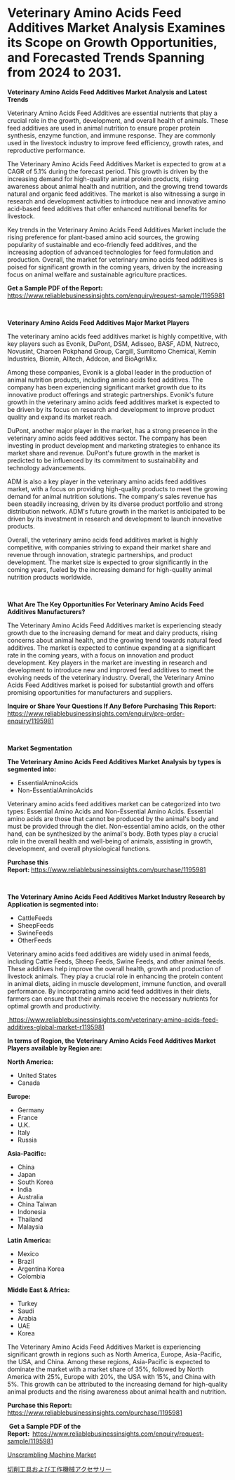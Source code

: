 <p><h1>Veterinary Amino Acids Feed Additives Market Analysis Examines its Scope on Growth Opportunities, and Forecasted Trends Spanning from 2024 to 2031.</h1></p><p><strong>Veterinary Amino Acids Feed Additives Market Analysis and Latest Trends</strong></p>
<p><p>Veterinary Amino Acids Feed Additives are essential nutrients that play a crucial role in the growth, development, and overall health of animals. These feed additives are used in animal nutrition to ensure proper protein synthesis, enzyme function, and immune response. They are commonly used in the livestock industry to improve feed efficiency, growth rates, and reproductive performance.</p><p>The Veterinary Amino Acids Feed Additives Market is expected to grow at a CAGR of 5.1% during the forecast period. This growth is driven by the increasing demand for high-quality animal protein products, rising awareness about animal health and nutrition, and the growing trend towards natural and organic feed additives. The market is also witnessing a surge in research and development activities to introduce new and innovative amino acid-based feed additives that offer enhanced nutritional benefits for livestock.</p><p>Key trends in the Veterinary Amino Acids Feed Additives Market include the rising preference for plant-based amino acid sources, the growing popularity of sustainable and eco-friendly feed additives, and the increasing adoption of advanced technologies for feed formulation and production. Overall, the market for veterinary amino acids feed additives is poised for significant growth in the coming years, driven by the increasing focus on animal welfare and sustainable agriculture practices.</p></p>
<p><strong>Get a Sample PDF of the Report:&nbsp;</strong> <a href="https://www.reliablebusinessinsights.com/enquiry/request-sample/1195981">https://www.reliablebusinessinsights.com/enquiry/request-sample/1195981</a></p>
<p>&nbsp;</p>
<p><strong>Veterinary Amino Acids Feed Additives Major Market Players</strong></p>
<p><p>The veterinary amino acids feed additives market is highly competitive, with key players such as Evonik, DuPont, DSM, Adisseo, BASF, ADM, Nutreco, Novusint, Charoen Pokphand Group, Cargill, Sumitomo Chemical, Kemin Industries, Biomin, Alltech, Addcon, and BioAgriMix. </p><p>Among these companies, Evonik is a global leader in the production of animal nutrition products, including amino acids feed additives. The company has been experiencing significant market growth due to its innovative product offerings and strategic partnerships. Evonik's future growth in the veterinary amino acids feed additives market is expected to be driven by its focus on research and development to improve product quality and expand its market reach.</p><p>DuPont, another major player in the market, has a strong presence in the veterinary amino acids feed additives sector. The company has been investing in product development and marketing strategies to enhance its market share and revenue. DuPont's future growth in the market is predicted to be influenced by its commitment to sustainability and technology advancements.</p><p>ADM is also a key player in the veterinary amino acids feed additives market, with a focus on providing high-quality products to meet the growing demand for animal nutrition solutions. The company's sales revenue has been steadily increasing, driven by its diverse product portfolio and strong distribution network. ADM's future growth in the market is anticipated to be driven by its investment in research and development to launch innovative products.</p><p>Overall, the veterinary amino acids feed additives market is highly competitive, with companies striving to expand their market share and revenue through innovation, strategic partnerships, and product development. The market size is expected to grow significantly in the coming years, fueled by the increasing demand for high-quality animal nutrition products worldwide.</p></p>
<p>&nbsp;</p>
<p><strong>What Are The Key Opportunities For Veterinary Amino Acids Feed Additives Manufacturers?</strong></p>
<p><p>The Veterinary Amino Acids Feed Additives market is experiencing steady growth due to the increasing demand for meat and dairy products, rising concerns about animal health, and the growing trend towards natural feed additives. The market is expected to continue expanding at a significant rate in the coming years, with a focus on innovation and product development. Key players in the market are investing in research and development to introduce new and improved feed additives to meet the evolving needs of the veterinary industry. Overall, the Veterinary Amino Acids Feed Additives market is poised for substantial growth and offers promising opportunities for manufacturers and suppliers.</p></p>
<p><strong>Inquire or Share Your Questions If Any Before Purchasing This Report:</strong> <a href="https://www.reliablebusinessinsights.com/enquiry/pre-order-enquiry/1195981">https://www.reliablebusinessinsights.com/enquiry/pre-order-enquiry/1195981</a></p>
<p>&nbsp;</p>
<p><strong>Market Segmentation</strong></p>
<p><strong>The Veterinary Amino Acids Feed Additives Market Analysis by types is segmented into:</strong></p>
<p><ul><li>EssentialAminoAcids</li><li>Non-EssentialAminoAcids</li></ul></p>
<p><p>Veterinary amino acids feed additives market can be categorized into two types: Essential Amino Acids and Non-Essential Amino Acids. Essential amino acids are those that cannot be produced by the animal's body and must be provided through the diet. Non-essential amino acids, on the other hand, can be synthesized by the animal's body. Both types play a crucial role in the overall health and well-being of animals, assisting in growth, development, and overall physiological functions.</p></p>
<p><strong>Purchase this Report:&nbsp;</strong><a href="https://www.reliablebusinessinsights.com/purchase/1195981">https://www.reliablebusinessinsights.com/purchase/1195981</a></p>
<p>&nbsp;</p>
<p><strong>The Veterinary Amino Acids Feed Additives Market Industry Research by Application is segmented into:</strong></p>
<p><ul><li>CattleFeeds</li><li>SheepFeeds</li><li>SwineFeeds</li><li>OtherFeeds</li></ul></p>
<p><p>Veterinary amino acids feed additives are widely used in animal feeds, including Cattle Feeds, Sheep Feeds, Swine Feeds, and other animal feeds. These additives help improve the overall health, growth and production of livestock animals. They play a crucial role in enhancing the protein content in animal diets, aiding in muscle development, immune function, and overall performance. By incorporating amino acid feed additives in their diets, farmers can ensure that their animals receive the necessary nutrients for optimal growth and productivity.</p></p>
<p><a href="https://www.reliablebusinessinsights.com/veterinary-amino-acids-feed-additives-global-market-r1195981">&nbsp;https://www.reliablebusinessinsights.com/veterinary-amino-acids-feed-additives-global-market-r1195981</a></p>
<p><strong>In terms of Region, the Veterinary Amino Acids Feed Additives Market Players available by Region are:</strong></p>
<p>
    <p> <strong> North America: </strong>
        <ul>
            <li>United States</li>
            <li>Canada</li>
        </ul>
        </p> 
    <p> <strong> Europe: </strong>
        <ul>
            <li>Germany</li>
            <li>France</li>
            <li>U.K.</li>
            <li>Italy</li>
            <li>Russia</li>
        </ul>
        </p> 
    <p> <strong> Asia-Pacific: </strong>
        <ul>
            <li>China</li>
            <li>Japan</li>
            <li>South Korea</li>
            <li>India</li>
            <li>Australia</li>
            <li>China Taiwan</li>
            <li>Indonesia</li>
            <li>Thailand</li>
            <li>Malaysia</li>
        </ul>
        </p> 
    <p> <strong> Latin America: </strong>
        <ul>
            <li>Mexico</li>
            <li>Brazil</li>
            <li>Argentina Korea</li>
            <li>Colombia</li>
        </ul>
        </p> 
    <p> <strong> Middle East & Africa: </strong>
        <ul>
            <li>Turkey</li>
            <li>Saudi</li>
            <li>Arabia</li>
            <li>UAE</li>
            <li>Korea</li>
        </ul>
    </p>
    </p>
<p><p>The Veterinary Amino Acids Feed Additives Market is experiencing significant growth in regions such as North America, Europe, Asia-Pacific, the USA, and China. Among these regions, Asia-Pacific is expected to dominate the market with a market share of 35%, followed by North America with 25%, Europe with 20%, the USA with 15%, and China with 5%. This growth can be attributed to the increasing demand for high-quality animal products and the rising awareness about animal health and nutrition.</p></p>
<p><strong>Purchase this Report: </strong><a href="https://www.reliablebusinessinsights.com/purchase/1195981">https://www.reliablebusinessinsights.com/purchase/1195981</a></p>
<p>&nbsp;<strong>Get a Sample PDF of the Report:&nbsp;&nbsp;</strong><a href="https://www.reliablebusinessinsights.com/enquiry/request-sample/1195981">https://www.reliablebusinessinsights.com/enquiry/request-sample/1195981</a></p>
<p><strong></strong></p>
<p><p><a href="https://github.com/mancsybtousav/Market-Research-Report-List-2/blob/main/unscrambling-machine-market.md">Unscrambling Machine Market</a></p><p><a href="https://github.com/lily-u-genius/Market-Research-Report-List-1/blob/main/742067291579.md">切削工具および工作機械アクセサリー</a></p></p>